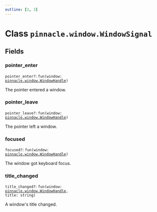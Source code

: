 ```yaml
---
outline: [2, 3]
---
```


# Class `pinnacle.window.WindowSignal`




## Fields

### pointer_enter <Badge type="danger" text="nullable" />

`pointer_enter?`: <code>fun(window: <a href="/lua-reference/main/classes/pinnacle.window.WindowHandle">pinnacle.window.WindowHandle</a>)</code>

The pointer entered a window.

### pointer_leave <Badge type="danger" text="nullable" />

`pointer_leave?`: <code>fun(window: <a href="/lua-reference/main/classes/pinnacle.window.WindowHandle">pinnacle.window.WindowHandle</a>)</code>

The pointer left a window.

### focused <Badge type="danger" text="nullable" />

`focused?`: <code>fun(window: <a href="/lua-reference/main/classes/pinnacle.window.WindowHandle">pinnacle.window.WindowHandle</a>)</code>

The window got keyboard focus.

### title_changed <Badge type="danger" text="nullable" />

`title_changed?`: <code>fun(window: <a href="/lua-reference/main/classes/pinnacle.window.WindowHandle">pinnacle.window.WindowHandle</a>, title: string)</code>

A window's title changed.


